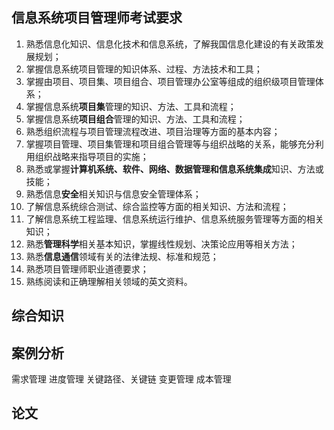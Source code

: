 
## 信息系统项目管理师考试要求
1. 熟悉信息化知识、信息化技术和信息系统，了解我国信息化建设的有关政策发展规划；
2. 掌握信息系统项目管理的知识体系、过程、方法技术和工具；
3. 掌握由项目、项目集、项目组合、项目管理办公室等组成的组织级项目管理体系；
4. 掌握信息系统**项目集**管理的知识、方法、工具和流程；
5. 掌握信息系统**项目组合**管理的知识、方法、工具和流程；
6. 熟悉组织流程与项目管理流程改进、项目治理等方面的基本内容；
7. 掌握项目管理、项目集管理和项目组合管理等与组织战略的关系，能够充分利用组织战略来指导项目的实施；
8. 熟悉或掌握**计算机系统、软件、网络、数据管理和信息系统集成**知识、方法或技能；
9. 熟悉信息**安全**相关知识与信息安全管理体系；
10. 了解信息系统综合测试、综合监控等方面的相关知识、方法和流程；
11. 了解信息系统工程监理、信息系统运行维护、信息系统服务管理等方面的相关知识；
12. 熟悉**管理科学**相关基本知识，掌握线性规划、决策论应用等相关方法；
13. 熟悉**信息通信**领域有关的法律法规、标准和规范；
14. 熟悉项目管理师职业道德要求；
15. 熟练阅读和正确理解相关领域的英文资料。


## 综合知识


## 案例分析
需求管理
进度管理 关键路径、关键链
变更管理
成本管理

## 论文